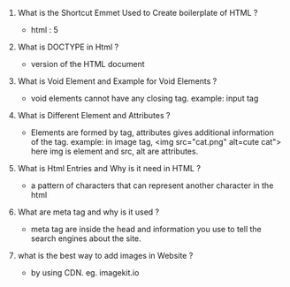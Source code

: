 1. What is the Shortcut Emmet Used to Create boilerplate of HTML ?
      - html : 5
      
2. What is DOCTYPE in Html ?
      - version of the HTML document
        
3. What is Void Element and Example for Void Elements ?
      - void elements cannot have any closing tag. example: input tag
        
4. What is Different Element and Attributes ?
      - Elements are formed by tag, attributes gives additional information of the tag. example: in image tag, <img src="cat.png" alt=cute cat"> here img is element and src, alt are attributes.
  
5. What is Html Entries and Why is it need in HTML ?
      -  a pattern of characters that can represent another character in the html

6. What are meta tag and why is it used ?
      - meta tag are inside the head and information you use to tell the search engines about the site.

7. what is the best way to add images in Website ?
      - by using CDN. eg. imagekit.io 
